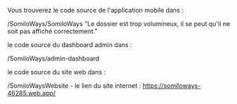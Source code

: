 Vous trouverez le code source de l'application mobile dans :


/SomiloWays/SomiloWays    "Le dossier est trop volumineux, il se peut qu'il ne soit pas affiché correctement."


le code source du dashboard admin dans :


/SomiloWays/admin-dashboard


le code source du site web dans :


/SomiloWaysWebsite - le lien du site internet : https://somiloways-46285.web.app/
